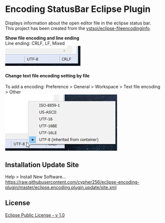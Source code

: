 # Encoding StatusBar Eclipse Plugin
Displays information about the open editor file in the eclipse status bar.  
This project has been created from the [ystsoi/eclipse-fileencodinginfo](https://github.com/ystsoi/eclipse-fileencodinginfo).  

**Show file encoding and line ending**  
Line ending: CRLF, LF, Mixed  
![](image/encoding.jpg)  

#### Change text file encoding setting by file
To add a encoding: Preference > General > Workspace > Text file encoding > Other  
![](image/encoding_select.jpg)  

## Installation Update Site
Help > Install New Software...  
https://raw.githubusercontent.com/cypher256/eclipse-encoding-plugin/master/eclipse.encoding.plugin.update/site.xml

## License
[Eclipse Public License - v 1.0](https://www.eclipse.org/legal/epl-v10.html)
